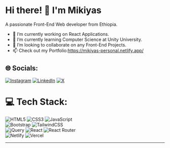 # Hi there! 👋 I'm Mikiyas
A passionate Front-End Web developer from Ethiopia.

- 🔭 I’m currently working on React Applications.<br/>
- 🌱 I’m currently learning Computer Science at Unity University.<br/>
- 👯 I’m looking to collaborate on any Front-End Projects.<br/>
- 📫 Check out my Portfolio:https://mikiyas-personal.netlify.app/ <br/>

## 🌐 Socials:
[![Instagram](https://img.shields.io/badge/Instagram-%23E4405F.svg?logo=Instagram&logoColor=white)](https://instagram.com/https://www.instagram.com/miko_walker10?igsh=cnMyMDI3bXV2OXY0)
[![LinkedIn](https://img.shields.io/badge/LinkedIn-%230077B5.svg?logo=linkedin&logoColor=white)](https://linkedin.com/in/https://www.linkedin.com/in/mikiyas-nigatu-63ba282b5/overlay/about-this-profile/?lipi=urn%3Ali%3Apage%3Ad_flagship3_profile_view_base%3BMxJBomLfSDCV0HTFouGlKA%3D%3D) 
 [![X](https://img.shields.io/badge/X-black.svg?logo=X&logoColor=white)](https://x.com/https://x.com/mikermount19?t=skogdJ7XpDGOSTMUTb_6ig&s=09) 

# 💻 Tech Stack:
![HTML5](https://img.shields.io/badge/html5-%23E34F26.svg?style=for-the-badge&logo=html5&logoColor=white) 
![CSS3](https://img.shields.io/badge/css3-%231572B6.svg?style=for-the-badge&logo=css3&logoColor=white)
![JavaScript](https://img.shields.io/badge/javascript-%23323330.svg?style=for-the-badge&logo=javascript&logoColor=%23F7DF1E) <br/>
![Bootstrap](https://img.shields.io/badge/bootstrap-%238511FA.svg?style=for-the-badge&logo=bootstrap&logoColor=white) 
![TailwindCSS](https://img.shields.io/badge/tailwindcss-%2338B2AC.svg?style=for-the-badge&logo=tailwind-css&logoColor=white) <br/>
![jQuery](https://img.shields.io/badge/jquery-%230769AD.svg?style=for-the-badge&logo=jquery&logoColor=white) 
![React](https://img.shields.io/badge/react-%2320232a.svg?style=for-the-badge&logo=react&logoColor=%2361DAFB)
![React Router](https://img.shields.io/badge/React_Router-CA4245?style=for-the-badge&logo=react-router&logoColor=white) <br/>
![Netlify](https://img.shields.io/badge/netlify-%23000000.svg?style=for-the-badge&logo=netlify&logoColor=#00C7B7) 
![Vercel](https://img.shields.io/badge/vercel-%23000000.svg?style=for-the-badge&logo=vercel&logoColor=white)

---
